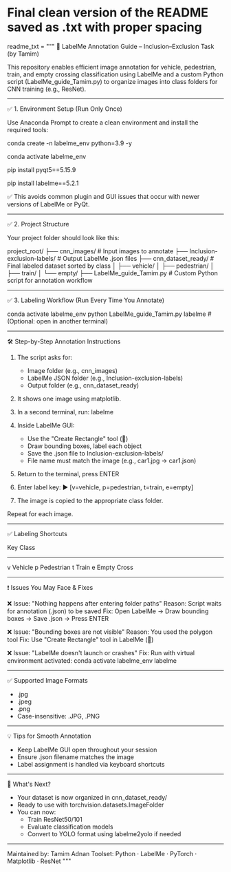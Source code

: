 # Final clean version of the README saved as .txt with proper spacing

readme_txt = """
🚦 LabelMe Annotation Guide – Inclusion–Exclusion Task (by Tamim)

This repository enables efficient image annotation for vehicle, pedestrian, train, and empty crossing classification using LabelMe and a custom Python script (LabelMe_guide_Tamim.py) to organize images into class folders for CNN training (e.g., ResNet).

------------------------------------------------------------

✅ 1. Environment Setup (Run Only Once)

Use Anaconda Prompt to create a clean environment and install the required tools:

conda create -n labelme_env python=3.9 -y

conda activate labelme_env

pip install pyqt5==5.15.9

pip install labelme==5.2.1

✅ This avoids common plugin and GUI issues that occur with newer versions of LabelMe or PyQt.

------------------------------------------------------------

✅ 2. Project Structure

Your project folder should look like this:

project_root/
├── cnn_images/                        # Input images to annotate
├── Inclusion-exclusion-labels/       # Output LabelMe .json files
├── cnn_dataset_ready/                # Final labeled dataset sorted by class
│   ├── vehicle/
│   ├── pedestrian/
│   ├── train/
│   └── empty/
├── LabelMe_guide_Tamim.py            # Custom Python script for annotation workflow

------------------------------------------------------------

✅ 3. Labeling Workflow (Run Every Time You Annotate)

conda activate labelme_env
python LabelMe_guide_Tamim.py
labelme   # (Optional: open in another terminal)

------------------------------------------------------------

🛠️ Step-by-Step Annotation Instructions

1. The script asks for:
   - Image folder (e.g., cnn_images)
   - LabelMe JSON folder (e.g., Inclusion-exclusion-labels)
   - Output folder (e.g., cnn_dataset_ready)

2. It shows one image using matplotlib.

3. In a second terminal, run:
   labelme

4. Inside LabelMe GUI:
   - Use the "Create Rectangle" tool (🔲)
   - Draw bounding boxes, label each object
   - Save the .json file to Inclusion-exclusion-labels/
   - File name must match the image (e.g., car1.jpg → car1.json)

5. Return to the terminal, press ENTER

6. Enter label key:
   ▶️ [v=vehicle, p=pedestrian, t=train, e=empty]

7. The image is copied to the appropriate class folder.

Repeat for each image.

------------------------------------------------------------

✅ Labeling Shortcuts

Key     Class
----    -------------
v       Vehicle
p       Pedestrian
t       Train
e       Empty Cross

------------------------------------------------------------

❗ Issues You May Face & Fixes

❌ Issue: "Nothing happens after entering folder paths"
Reason: Script waits for annotation (.json) to be saved
Fix: Open LabelMe → Draw bounding boxes → Save .json → Press ENTER

❌ Issue: "Bounding boxes are not visible"
Reason: You used the polygon tool
Fix: Use "Create Rectangle" tool in LabelMe (🔲)

❌ Issue: "LabelMe doesn't launch or crashes"
Fix: Run with virtual environment activated:
conda activate labelme_env
labelme

------------------------------------------------------------

✅ Supported Image Formats

- .jpg
- .jpeg
- .png
- Case-insensitive: .JPG, .PNG

------------------------------------------------------------

💡 Tips for Smooth Annotation

- Keep LabelMe GUI open throughout your session
- Ensure .json filename matches the image
- Label assignment is handled via keyboard shortcuts

------------------------------------------------------------

🧠 What's Next?

- Your dataset is now organized in cnn_dataset_ready/
- Ready to use with torchvision.datasets.ImageFolder
- You can now:
  - Train ResNet50/101
  - Evaluate classification models
  - Convert to YOLO format using labelme2yolo if needed

------------------------------------------------------------

Maintained by: Tamim Adnan
Toolset: Python · LabelMe · PyTorch · Matplotlib · ResNet
"""
